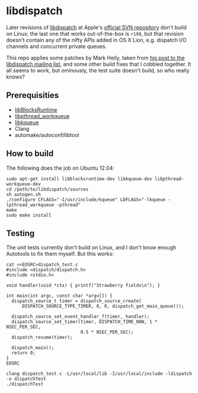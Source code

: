 libdispatch
===========

Later revisions of [libdispatch](http://libdispatch.macosforge.org) at Apple's [official SVN repository](http://svn.macosforge.org/repository/libdispatch) don't build on Linux; the last one that works out-of-the-box is `r199`, but that revision doesn't contain any of the nifty APIs added in OS X Lion, e.g. dispatch I/O channels and concurrent private queues.

This repo applies some patches by Mark Heily, taken from [his post to the libdispatch mailing list](http://lists.macosforge.org/pipermail/libdispatch-dev/2012-August/000676.html), and some other build fixes that I cobbled together. It all seems to work, but ominously, the test suite doesn't build, so who really knows?

Prerequisities
--------------
- [libBlocksRuntime](http://mark.heily.com/project/libblocksruntime)
- [libpthread_workqueue](http://mark.heily.com/project/libpthread_workqueue)
- [libkqueue](http://mark.heily.com/project/libkqueue)
- Clang
- automake/autoconf/libtool

How to build
------------
The following does the job on Ubuntu 12.04:

    sudo apt-get install libblocksruntime-dev libkqueue-dev libpthread-workqueue-dev
    cd /path/to/libdispatch/sources
    sh autogen.sh
    ./configure CFLAGS="-I/usr/include/kqueue" LDFLAGS="-lkqueue -lpthread_workqueue -pthread"
    make
    sudo make install

Testing
-------
The unit tests currently don't build on Linux, and I don't know enough Autotools to fix them myself. But this works:

    cat <<EOSRC>dispatch_test.c
    #include <dispatch/dispatch.h>
    #include <stdio.h>

    void handler(void *ctx) { printf("Strawberry fields\n"); }

    int main(int argc, const char *argv[]) {
      dispatch_source_t timer = dispatch_source_create(
          DISPATCH_SOURCE_TYPE_TIMER, 0, 0, dispatch_get_main_queue());

      dispatch_source_set_event_handler_f(timer, handler);
      dispatch_source_set_timer(timer, DISPATCH_TIME_NOW, 1 * NSEC_PER_SEC,
                                0.5 * NSEC_PER_SEC);
      dispatch_resume(timer);

      dispatch_main();
      return 0;
    }
    EOSRC

    clang dispatch_test.c -L/usr/local/lib -I/usr/local/include -ldispatch -o dispatchTest
    ./dispatchTest

